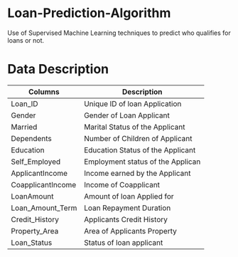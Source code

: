 # Loan-Prediction-Algorithm
Use of Supervised Machine Learning techniques to predict who qualifies for loans or not. 












# Data Description

| Columns       | Description |
| ------------- | ------------- |
| Loan_ID       | Unique ID of loan Application |
| Gender        | Gender of Loan Applicant |
| Married       | Marital Status of the Applicant |
| Dependents    | Number of Children of Applicant |
| Education     | Education Status of the Applicant|
| Self_Employed | Employment status of the Applican|
|ApplicantIncome| Income earned by the Applicant   |
|CoapplicantIncome| Income of Coapplicant          |
|LoanAmount|   Amount of loan Applied for          |
|Loan_Amount_Term| Loan Repayment Duration         |
|Credit_History|   Applicants Credit History       |
|Property_Area|    Area of Applicants Property     |
|Loan_Status|   Status of loan applicant           |
